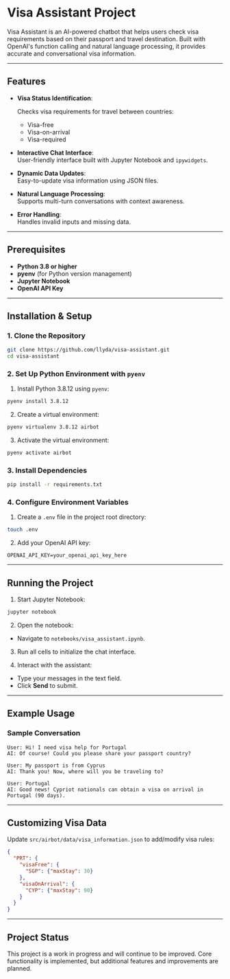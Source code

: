 # Visa Assistant Project

Visa Assistant is an AI-powered chatbot that helps users check visa requirements based on their passport and travel destination. Built with OpenAI's function calling and natural language processing, it provides accurate and conversational visa information.

---
## Features
- **Visa Status Identification**:
  
  Checks visa requirements for travel between countries:

  - Visa-free
  - Visa-on-arrival
  - Visa-required

- **Interactive Chat Interface**:\
  User-friendly interface built with Jupyter Notebook and `ipywidgets`.

- **Dynamic Data Updates**:\
  Easy-to-update visa information using JSON files.

- **Natural Language Processing**:\
  Supports multi-turn conversations with context awareness.

- **Error Handling**:\
  Handles invalid inputs and missing data.
---
## Prerequisites

- **Python 3.8 or higher**
- **pyenv** (for Python version management)
- **Jupyter Notebook**
- **OpenAI API Key**
---
## Installation & Setup

### 1. Clone the Repository

```bash
git clone https://github.com/llyda/visa-assistant.git
cd visa-assistant
```

### 2. Set Up Python Environment with `pyenv`

1. Install Python 3.8.12 using `pyenv`:

```bash
pyenv install 3.8.12
```

2. Create a virtual environment:

```bash
pyenv virtualenv 3.8.12 airbot
```

3. Activate the virtual environment:

```bash
pyenv activate airbot
```

### 3. Install Dependencies

```bash
pip install -r requirements.txt
```

### 4. Configure Environment Variables

1. Create a `.env` file in the project root directory:

```bash
touch .env
```

2. Add your OpenAI API key:

```env
OPENAI_API_KEY=your_openai_api_key_here
```

---

## Running the Project

1. Start Jupyter Notebook:

```bash
jupyter notebook
```

2. Open the notebook:

- Navigate to `notebooks/visa_assistant.ipynb`.

3. Run all cells to initialize the chat interface.

4. Interact with the assistant:

- Type your messages in the text field.
- Click **Send** to submit.

---

## Example Usage

### Sample Conversation

```
User: Hi! I need visa help for Portugal
AI: Of course! Could you please share your passport country?

User: My passport is from Cyprus
AI: Thank you! Now, where will you be traveling to?

User: Portugal
AI: Good news! Cypriot nationals can obtain a visa on arrival in Portugal (90 days).
```

---
## Customizing Visa Data

Update `src/airbot/data/visa_information.json` to add/modify visa rules:

```json
{
  "PRT": {
    "visaFree": {
      "SGP": {"maxStay": 30}
    },
    "visaOnArrival": {
      "CYP": {"maxStay": 90}
    }
  }
}

```
---
## Project Status

This project is a work in progress and will continue to be improved. Core functionality is implemented, but additional features and improvements are planned.
